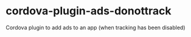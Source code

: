 # cordova-plugin-ads-donottrack
Cordova plugin to add ads to an app (when tracking has been disabled)
